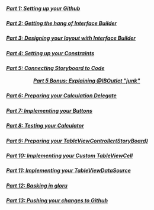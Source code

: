 ##### [Part 1: Setting up your Github](P1/part1.md)
##### [Part 2: Getting the hang of Interface Builder](P2/part2.md)
##### [Part 3: Designing your layout with Interface Builder](P3/part3.md)
##### [Part 4: Setting up your Constraints](P4/part4.md)
##### [Part 5: Connecting Storyboard to Code](P5/part5.md) <br><br>&emsp;&emsp;&emsp;&emsp;&emsp; [Part 5 Bonus: Explaining @IBOutlet "junk"](P5/bonus.md)
##### [Part 6: Preparing your Calculation Delegate](P6/part6.md)
##### [Part 7: Implementing your Buttons](P7/part7.md)
##### [Part 8: Testing your Calculator](P8/part8.md)
##### [Part 9: Preparing your TableViewController(StoryBoard)](P9/part9.md)
##### [Part 10: Implementing your Custom TableViewCell](P10/part10.md)
##### [Part 11: Implementing your TableViewDataSource](P11/part11.md)
##### [Part 12: Basking in gloru](P12/part12.md)
##### [Part 13: Pushing your changes to Github](P13/part13.md)

